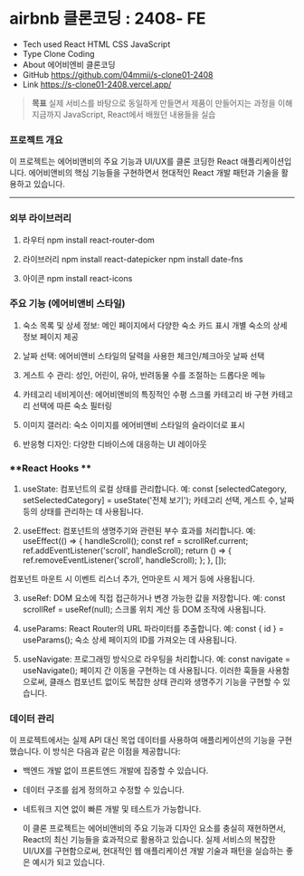 # airbnb 클론코딩 : 2408- FE

- Tech used React HTML CSS JavaScript
- Type Clone Coding
- About 에어비엔비 클론코딩
- GitHub https://github.com/04mmii/s-clone01-2408
- Link https://s-clone01-2408.vercel.app/

> **목표**
> 실제 서비스를 바탕으로 동일하게 만들면서 제품이 만들어지는 과정을 이해
> 지금까지 JavaScript, React에서 배웠던 내용들을 실습

### **프로젝트 개요**

이 프로젝트는 에어비앤비의 주요 기능과 UI/UX를 클론 코딩한 React 애플리케이션입니다.
에어비앤비의 핵심 기능들을 구현하면서 현대적인 React 개발 패턴과 기술을 활용하고 있습니다.

---

### **외부 라이브러리**

1. 라우터
   npm install react-router-dom

2. 라이브러리
   npm install react-datepicker
   npm install date-fns

3. 아이콘
   npm install react-icons

### **주요 기능 (에어비앤비 스타일)**

1. 숙소 목록 및 상세 정보:
   메인 페이지에서 다양한 숙소 카드 표시
   개별 숙소의 상세 정보 페이지 제공

2. 날짜 선택:
   에어비앤비 스타일의 달력을 사용한 체크인/체크아웃 날짜 선택

3. 게스트 수 관리:
   성인, 어린이, 유아, 반려동물 수를 조절하는 드롭다운 메뉴

4. 카테고리 네비게이션:
   에어비앤비의 특징적인 수평 스크롤 카테고리 바 구현
   카테고리 선택에 따른 숙소 필터링

5. 이미지 갤러리:
   숙소 이미지를 에어비앤비 스타일의 슬라이더로 표시

6. 반응형 디자인:
   다양한 디바이스에 대응하는 UI 레이아웃

### **React Hooks **

1. useState:
   컴포넌트의 로컬 상태를 관리합니다.
   예: const [selectedCategory, setSelectedCategory] = useState('전체 보기');
   카테고리 선택, 게스트 수, 날짜 등의 상태를 관리하는 데 사용됩니다.

2. useEffect:
   컴포넌트의 생명주기와 관련된 부수 효과를 처리합니다.
   예:
   useEffect(() => {
   handleScroll();
   const ref = scrollRef.current;
   ref.addEventListener('scroll', handleScroll);
   return () => {
   ref.removeEventListener('scroll', handleScroll);
   };
   }, []);

컴포넌트 마운트 시 이벤트 리스너 추가, 언마운트 시 제거 등에 사용됩니다.

3. useRef:
   DOM 요소에 직접 접근하거나 변경 가능한 값을 저장합니다.
   예: const scrollRef = useRef(null);
   스크롤 위치 계산 등 DOM 조작에 사용됩니다.

4. useParams:
   React Router의 URL 파라미터를 추출합니다.
   예: const { id } = useParams();
   숙소 상세 페이지의 ID를 가져오는 데 사용됩니다.

5. useNavigate:
   프로그래밍 방식으로 라우팅을 처리합니다.
   예: const navigate = useNavigate();
   페이지 간 이동을 구현하는 데 사용됩니다.
   이러한 훅들을 사용함으로써, 클래스 컴포넌트 없이도 복잡한 상태 관리와 생명주기 기능을 구현할 수 있습니다.

### **데이터 관리**

이 프로젝트에서는 실제 API 대신 목업 데이터를 사용하여 애플리케이션의 기능을 구현했습니다. 이 방식은 다음과 같은 이점을 제공합니다:

- 백엔드 개발 없이 프론트엔드 개발에 집중할 수 있습니다.
- 데이터 구조를 쉽게 정의하고 수정할 수 있습니다.
- 네트워크 지연 없이 빠른 개발 및 테스트가 가능합니다.

  이 클론 프로젝트는 에어비앤비의 주요 기능과 디자인 요소를 충실히 재현하면서, React의 최신 기능들을 효과적으로 활용하고 있습니다.
  실제 서비스의 복잡한 UI/UX를 구현함으로써, 현대적인 웹 애플리케이션 개발 기술과 패턴을 실습하는 좋은 예시가 되고 있습니다.
